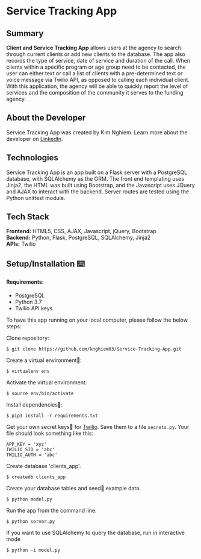 # Service Tracking App

## Summary

**Client and Service Tracking App** allows users at the agency to search through current clients or add new clients to the database. The app also records the type of service, date of service and duration of the call. When clients within a specific program or age group need to be contacted, the user can either text or call a list of clients with a pre-determined text or voice message via Twilio API, as opposed to calling each individual client.  With this application, the agency will be able to quickly report the level of services and the composition of the community it serves to the funding agency.


## About the Developer

Service Tracking App was created by Kim Nghiem. Learn more about the developer on [LinkedIn](www.linkedin.com/in/kimnghiem).


## Technologies

Service Tracking App is an app built on a Flask server with a PostgreSQL database, with SQLAlchemy as the ORM. The front end templating uses Jinja2, the HTML was built using Bootstrap, and the Javascript uses JQuery and AJAX to interact with the backend. Server routes are tested using the Python unittest module.

## <a name="tech-stack"></a>Tech Stack

__Frontend:__ HTML5, CSS, AJAX, Javascript, jQuery, Bootstrap <br/>
__Backend:__ Python, Flask, PostgreSQL, SQLAlchemy, Jinja2 <br/>
__APIs:__ Twilio <br/>

## <a name="installation"></a>Setup/Installation ⌨️

#### Requirements:

- PostgreSQL
- Python 3.7
- Twilio API keys

To have this app running on your local computer, please follow the below steps:

Clone repository:
```
$ git clone https://github.com/knghiem03/Service-Tracking-App.git
```
Create a virtual environment🔮:
```
$ virtualenv env
```
Activate the virtual environment:
```
$ source env/bin/activate
```
Install dependencies🔗:
```
$ pip3 install -r requirements.txt
```
Get your own secret keys🔑 for [Twilio](https://www.twilio.com/doers). Save them to a file `secrets.py`. Your file should look something like this:
```
APP_KEY = 'xyz'
TWILIO_SID = 'abc'
TWILIO_AUTH = 'abc'
```
Create database 'clients_app'.
```
$ createdb clients_app
```
Create your database tables and seed🌱 example data.
```
$ python model.py
```
Run the app from the command line.
```
$ python server.py
```
If you want to use SQLAlchemy to query the database, run in interactive mode
```
$ python -i model.py
```
